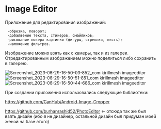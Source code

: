 # Image Editor
Приложение для редактирования изображений:
```
 -обрезка, поворот;
 -добалвение текста, стикеров, смайликов;
 -рисование поверх картинки (фигуры, стреклки, кисть);
 -наложение фильтров.
```
Изображение можно взять как с камеры, так и из галереи.
Отредактированным изображением можно поделиться либо сохранить в галерею.

![Screenshot_2023-06-29-16-50-03-852_com kirillmesh imageeditor](https://github.com/metallicaisgod/ImageEditor/assets/7294216/c85c0231-c679-44e8-b049-2d210a4ce132)
![Screenshot_2023-06-29-16-50-51-851_com kirillmesh imageeditor](https://github.com/metallicaisgod/ImageEditor/assets/7294216/7505489b-0b61-4c69-a595-cd90d74372d6)
![Screenshot_2023-06-29-16-50-44-686_com kirillmesh imageeditor](https://github.com/metallicaisgod/ImageEditor/assets/7294216/2ce29be7-0b75-4b12-a452-211187f30168)

При создании приложения использовались следующие библиотеки:

https://github.com/CanHub/Android-Image-Cropper

https://github.com/burhanrashid52/PhotoEditor <- отсюда так же был взять дизайн (ибо я не дизайнер, остальной дизайн был придуман моей женой на базе этого)
